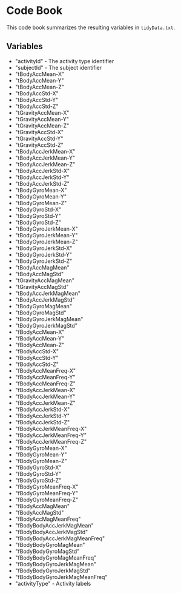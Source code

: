 # Code Book

This code book summarizes the resulting variables in `tidyData.txt`.

## Variables

* "activityId" - The activity type identifier
* "subjectId" - The subject identifier
* "tBodyAccMean-X"              
* "tBodyAccMean-Y"               
* "tBodyAccMean-Z"               
* "tBodyAccStd-X"               
* "tBodyAccStd-Y"                
* "tBodyAccStd-Z"                
* "tGravityAccMean-X"           
* "tGravityAccMean-Y"            
* "tGravityAccMean-Z"            
* "tGravityAccStd-X"            
* "tGravityAccStd-Y"             
* "tGravityAccStd-Z"             
* "tBodyAccJerkMean-X"          
* "tBodyAccJerkMean-Y"           
* "tBodyAccJerkMean-Z"           
* "tBodyAccJerkStd-X"           
* "tBodyAccJerkStd-Y"            
* "tBodyAccJerkStd-Z"            
* "tBodyGyroMean-X"             
* "tBodyGyroMean-Y"              
* "tBodyGyroMean-Z"              
* "tBodyGyroStd-X"              
* "tBodyGyroStd-Y"               
* "tBodyGyroStd-Z"               
* "tBodyGyroJerkMean-X"         
* "tBodyGyroJerkMean-Y"          
* "tBodyGyroJerkMean-Z"          
* "tBodyGyroJerkStd-X"          
* "tBodyGyroJerkStd-Y"           
* "tBodyGyroJerkStd-Z"           
* "tBodyAccMagMean"             
* "tBodyAccMagStd"               
* "tGravityAccMagMean"           
* "tGravityAccMagStd"           
* "tBodyAccJerkMagMean"          
* "tBodyAccJerkMagStd"           
* "tBodyGyroMagMean"            
* "tBodyGyroMagStd"              
* "tBodyGyroJerkMagMean"         
* "tBodyGyroJerkMagStd"         
* "fBodyAccMean-X"               
* "fBodyAccMean-Y"               
* "fBodyAccMean-Z"              
* "fBodyAccStd-X"                
* "fBodyAccStd-Y"                
* "fBodyAccStd-Z"               
* "fBodyAccMeanFreq-X"           
* "fBodyAccMeanFreq-Y"           
* "fBodyAccMeanFreq-Z"          
* "fBodyAccJerkMean-X"           
* "fBodyAccJerkMean-Y"           
* "fBodyAccJerkMean-Z"          
* "fBodyAccJerkStd-X"            
* "fBodyAccJerkStd-Y"            
* "fBodyAccJerkStd-Z"           
* "fBodyAccJerkMeanFreq-X"       
* "fBodyAccJerkMeanFreq-Y"       
* "fBodyAccJerkMeanFreq-Z"      
* "fBodyGyroMean-X"              
* "fBodyGyroMean-Y"              
* "fBodyGyroMean-Z"             
* "fBodyGyroStd-X"               
* "fBodyGyroStd-Y"               
* "fBodyGyroStd-Z"              
* "fBodyGyroMeanFreq-X"          
* "fBodyGyroMeanFreq-Y"          
* "fBodyGyroMeanFreq-Z"         
* "fBodyAccMagMean"              
* "fBodyAccMagStd"               
* "fBodyAccMagMeanFreq"         
* "fBodyBodyAccJerkMagMean"      
* "fBodyBodyAccJerkMagStd"       
* "fBodyBodyAccJerkMagMeanFreq" 
* "fBodyBodyGyroMagMean"         
* "fBodyBodyGyroMagStd"          
* "fBodyBodyGyroMagMeanFreq"    
* "fBodyBodyGyroJerkMagMean"     
* "fBodyBodyGyroJerkMagStd"      
* "fBodyBodyGyroJerkMagMeanFreq"
* "activityType" - Activity labels
